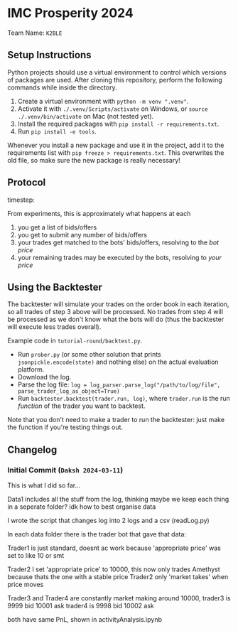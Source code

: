 # IMC Prosperity 2024

Team Name: `K2BLE`

## Setup Instructions

Python projects should use a virtual environment to control which versions of packages are used. After cloning this repository, perform the following commands while inside the directory.

1. Create a virtual environment with `python -m venv ".venv"`.
1. Activate it with `./.venv/Scripts/activate` on Windows, or `source ./.venv/bin/activate` on Mac (not tested yet).
1. Install the required packages with `pip install -r requirements.txt`.
1. Run `pip install -e tools`.

Whenever you install a new package and use it in the project, add it to the requirements list with `pip freeze > requirements.txt`. This overwrites the old file, so make sure the new package is really necessary!

## Protocol
 timestep:

From experiments, this is approximately what happens at each
1. you get a list of bids/offers
2. you get to submit any number of bids/offers
3. your trades get matched to the bots' bids/offers, resolving to the *bot price*
4. your remaining trades may be executed by the bots, resolving to *your price*

## Using the Backtester

The backtester will simulate your trades on the order book in each iteration, so all trades of step 3 above will be processed. No trades from step 4 will be processed as we don't know what the bots will do (thus the backtester will execute less trades overall).

Example code in `tutorial-round/backtest.py`.

- Run `prober.py` (or some other solution that prints `jsonpickle.encode(state)` and nothing else) on the actual evaluation platform.
- Download the log.
- Parse the log file: `log = log_parser.parse_log("/path/to/log/file", parse_trader_log_as_object=True)`
- Run `backtester.backtest(trader.run, log)`, where `trader.run` is the run *function* of the trader you want to backtest.

Note that you don't need to make a trader to run the backtester: just make the function if you're testing things out.

## Changelog

### Initial Commit (`Daksh 2024-03-11`)

This is what I did so far...

Data1 includes all the stuff from the log, thinking maybe we keep each thing in a seperate folder? idk how to best organise data

I wrote the script that changes log into 2 logs and a csv (readLog.py)

In each data folder there is the trader bot that gave that data:

Trader1 is just standard, doesnt ac work because 'appropriate price' was set to like 10 or smt

Trader2 I set 'appropriate price' to 10000, this now only trades Amethyst because thats the one with a stable price
Trader2 only 'market takes' when price moves

Trader3 and Trader4 are constantly market making around 10000,
trader3 is 9999 bid 10001 ask
trader4 is 9998 bid 10002 ask

both have same PnL, shown in activityAnalysis.ipynb